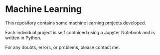# Machine Learning
This repository contains some machine learning projects developed.

Each individual project is self contained using a Jupyter Notebook and is written in Python. 

For any doubts, errors, or problems, please contact me.